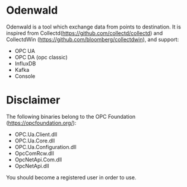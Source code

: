 # Odenwald
Odenwald is a tool which exchange data from points to destination. It is inspired from Collectd(https://github.com/collectd/collectd) and CollectdWin (https://github.com/bloomberg/collectdwin), and support:
- OPC UA
- OPC DA (opc classic)
- InfluxDB
- Kafka
- Console

# Disclaimer
The following binaries belong to the OPC Foundation (https://opcfoundation.org/):

- OPC.Ua.Client.dll
- OPC.Ua.Core.dll
- OPC.Ua.Configuration.dll
- OpcComRcw.dll
- OpcNetApi.Com.dll
- OpcNetApi.dll

You should become a registered user in order to use.

